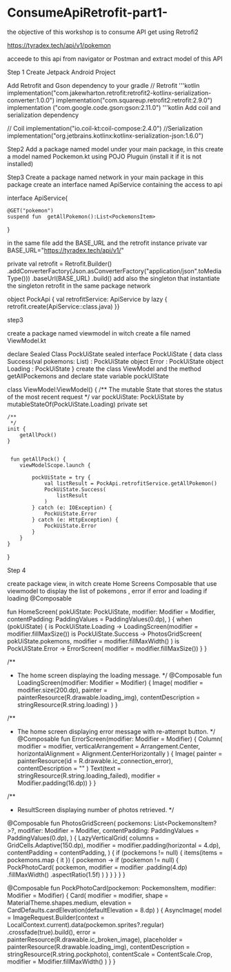 # ConsumeApiRetrofit-part1-
the objective of this workshop is to consume  API get using Retrofi2

https://tyradex.tech/api/v1/pokemon 

acceede to this api from navigator or Postman and extract model of this API

Step 1 
Create Jetpack Android Project

Add Retrofit and Gson dependency to your gradle
// Retrofit
'''kotlin
implementation("com.jakewharton.retrofit:retrofit2-kotlinx-serialization-converter:1.0.0")
implementation("com.squareup.retrofit2:retrofit:2.9.0")
implementation ("com.google.code.gson:gson:2.11.0")
'''kotlin
Add coil and serialization dependency

// Coil
implementation("io.coil-kt:coil-compose:2.4.0")
//Serialization
implementation("org.jetbrains.kotlinx:kotlinx-serialization-json:1.6.0")

Step2 
Add a package named model under your main package, in this create a model named Pockemon.kt using POJO Pluguin (install it if it is not installed)

Step3
Create a package named network in your main package
in this package create an interface named ApiService containing the access to api

interface ApiService{
   
    @GET("pokemon")
    suspend fun  getAllPokemon():List<PockemonsItem>
}

in the same file add the BASE_URL and the retrofit instance 
private var BASE_URL="https://tyradex.tech/api/v1/"

private val retrofit = Retrofit.Builder()
    .addConverterFactory(Json.asConverterFactory("application/json".toMediaType()))
    .baseUrl(BASE_URL)
    .build()
add also the singleton that instantiate the singleton retrofit in the same package network

object PockApi {
    val retrofitService: ApiService by lazy {
        retrofit.create(ApiService::class.java)
    }}

step3

create a package named viewmodel in witch create a file named ViewModel.kt


declare Sealed Class PockUiState
sealed interface PockUiState {
    data class Success(val pokemons: List<PockemonsItem>) : PockUiState
    object Error : PockUiState
    object Loading : PockUiState
}
create the class ViewModel and the method getAllPockemons and declare state variable pockUIState

class ViewModel:ViewModel() {
    /** The mutable State that stores the status of the most recent request */
    var pockUiState: PockUiState by mutableStateOf(PockUiState.Loading)
        private set

    /**
     */
    init {
        getAllPock()
    }


     fun getAllPock() {
        viewModelScope.launch {

            pockUiState = try {
                val listResult = PockApi.retrofitService.getAllPokemon()
                PockUiState.Success(
                    listResult
                )
            } catch (e: IOException) {
                PockUiState.Error
            } catch (e: HttpException) {
                PockUiState.Error
            }
        }
    }
}

Step 4 

create package view, in witch create Home Screens Composable that use viewmodel to display the list of pokemons , error if error and loading if loading
@Composable

fun HomeScreen(
    pokUiState: PockUiState,
    modifier: Modifier = Modifier,
    contentPadding: PaddingValues = PaddingValues(0.dp),
) {
    when (pokUiState) {
        is PockUiState.Loading -> LoadingScreen(modifier = modifier.fillMaxSize())
        is PockUiState.Success -> PhotosGridScreen(
            pokUiState.pokemons, modifier = modifier.fillMaxWidth()
        )
        is PockUiState.Error -> ErrorScreen( modifier = modifier.fillMaxSize())
    }
}

/**
 * The home screen displaying the loading message.
 */
@Composable
fun LoadingScreen(modifier: Modifier = Modifier) {
    Image(
        modifier = modifier.size(200.dp),
        painter = painterResource(R.drawable.loading_img),
        contentDescription = stringResource(R.string.loading)
    )
}

/**
 * The home screen displaying error message with re-attempt button.
 */
@Composable
fun ErrorScreen(modifier: Modifier = Modifier) {
    Column(
        modifier = modifier,
        verticalArrangement = Arrangement.Center,
        horizontalAlignment = Alignment.CenterHorizontally
    ) {
        Image(
            painter = painterResource(id = R.drawable.ic_connection_error), contentDescription = ""
        )
        Text(text = stringResource(R.string.loading_failed), modifier = Modifier.padding(16.dp))
    }
}

/**
 * ResultScreen displaying number of photos retrieved.
 */


@Composable
fun PhotosGridScreen(
    pockemons: List<PockemonsItem?>?,
    modifier: Modifier = Modifier,
    contentPadding: PaddingValues = PaddingValues(0.dp),
) {
    LazyVerticalGrid(
        columns = GridCells.Adaptive(150.dp),
        modifier = modifier.padding(horizontal = 4.dp),
        contentPadding = contentPadding,
    ) {
        if (pockemons != null) {
            items(items = pockemons.map { it }) { pockemon ->
                if (pockemon != null) {
                    PockPhotoCard(
                        pockemon,
                        modifier = modifier
                            .padding(4.dp)
                            .fillMaxWidth()
                            .aspectRatio(1.5f)
                    )
                }
            }
        }
    }
}

@Composable
fun PockPhotoCard(pockemon: PockemonsItem, modifier: Modifier = Modifier) {
    Card(
        modifier = modifier,
        shape = MaterialTheme.shapes.medium,
        elevation = CardDefaults.cardElevation(defaultElevation = 8.dp)
    ) {
        AsyncImage(
            model = ImageRequest.Builder(context = LocalContext.current).data(pockemon.sprites?.regular)
                .crossfade(true).build(),
            error = painterResource(R.drawable.ic_broken_image),
            placeholder = painterResource(R.drawable.loading_img),
            contentDescription = stringResource(R.string.pockphoto),
            contentScale = ContentScale.Crop,
            modifier = Modifier.fillMaxWidth()
        )
    }
}


